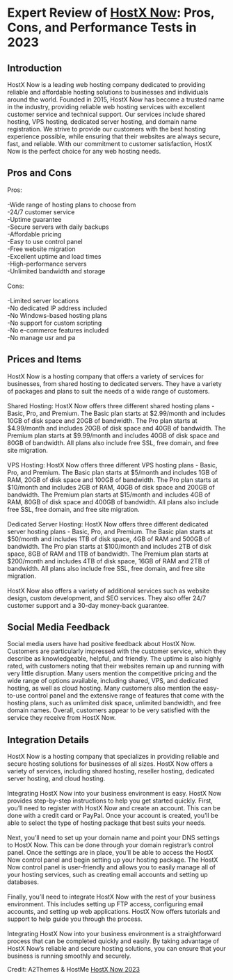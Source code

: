 <h1>Expert Review of <a href="https://a2themes.com/hostx-now-reviews">HostX Now</a>: Pros, Cons, and Performance Tests in 2023</h1>
<h2>Introduction</h2>
HostX Now is a leading web hosting company dedicated to providing reliable and affordable hosting solutions to businesses and individuals around the world. Founded in 2015, HostX Now has become a trusted name in the industry, providing reliable web hosting services with excellent customer service and technical support. Our services include shared hosting, VPS hosting, dedicated server hosting, and domain name registration. We strive to provide our customers with the best hosting experience possible, while ensuring that their websites are always secure, fast, and reliable. With our commitment to customer satisfaction, HostX Now is the perfect choice for any web hosting needs.
<h2>Pros and Cons</h2>
Pros:<br><br>-Wide range of hosting plans to choose from<br>-24/7 customer service<br>-Uptime guarantee<br>-Secure servers with daily backups<br>-Affordable pricing<br>-Easy to use control panel<br>-Free website migration<br>-Excellent uptime and load times<br>-High-performance servers<br>-Unlimited bandwidth and storage<br><br>Cons:<br><br>-Limited server locations<br>-No dedicated IP address included<br>-No Windows-based hosting plans<br>-No support for custom scripting<br>-No e-commerce features included<br>-No manage usr and pa
<h2>Prices and Items</h2>
HostX Now is a hosting company that offers a variety of services for businesses, from shared hosting to dedicated servers. They have a variety of packages and plans to suit the needs of a wide range of customers. <br><br>Shared Hosting: HostX Now offers three different shared hosting plans - Basic, Pro, and Premium. The Basic plan starts at $2.99/month and includes 10GB of disk space and 20GB of bandwidth. The Pro plan starts at $4.99/month and includes 20GB of disk space and 40GB of bandwidth. The Premium plan starts at $9.99/month and includes 40GB of disk space and 80GB of bandwidth. All plans also include free SSL, free domain, and free site migration.<br><br>VPS Hosting: HostX Now offers three different VPS hosting plans - Basic, Pro, and Premium. The Basic plan starts at $5/month and includes 1GB of RAM, 20GB of disk space and 100GB of bandwidth. The Pro plan starts at $10/month and includes 2GB of RAM, 40GB of disk space and 200GB of bandwidth. The Premium plan starts at $15/month and includes 4GB of RAM, 80GB of disk space and 400GB of bandwidth. All plans also include free SSL, free domain, and free site migration.<br><br>Dedicated Server Hosting: HostX Now offers three different dedicated server hosting plans - Basic, Pro, and Premium. The Basic plan starts at $50/month and includes 1TB of disk space, 4GB of RAM and 500GB of bandwidth. The Pro plan starts at $100/month and includes 2TB of disk space, 8GB of RAM and 1TB of bandwidth. The Premium plan starts at $200/month and includes 4TB of disk space, 16GB of RAM and 2TB of bandwidth. All plans also include free SSL, free domain, and free site migration.<br><br>HostX Now also offers a variety of additional services such as website design, custom development, and SEO services. They also offer 24/7 customer support and a 30-day money-back guarantee.
<h2>Social Media Feedback</h2>
Social media users have had positive feedback about HostX Now. Customers are particularly impressed with the customer service, which they describe as knowledgeable, helpful, and friendly. The uptime is also highly rated, with customers noting that their websites remain up and running with very little disruption. Many users mention the competitive pricing and the wide range of options available, including shared, VPS, and dedicated hosting, as well as cloud hosting. Many customers also mention the easy-to-use control panel and the extensive range of features that come with the hosting plans, such as unlimited disk space, unlimited bandwidth, and free domain names. Overall, customers appear to be very satisfied with the service they receive from HostX Now.
<h2>Integration Details</h2>
HostX Now is a hosting company that specializes in providing reliable and secure hosting solutions for businesses of all sizes. HostX Now offers a variety of services, including shared hosting, reseller hosting, dedicated server hosting, and cloud hosting.<br><br>Integrating HostX Now into your business environment is easy. HostX Now provides step-by-step instructions to help you get started quickly. First, you’ll need to register with HostX Now and create an account. This can be done with a credit card or PayPal. Once your account is created, you’ll be able to select the type of hosting package that best suits your needs. <br><br>Next, you’ll need to set up your domain name and point your DNS settings to HostX Now. This can be done through your domain registrar’s control panel. Once the settings are in place, you’ll be able to access the HostX Now control panel and begin setting up your hosting package. The HostX Now control panel is user-friendly and allows you to easily manage all of your hosting services, such as creating email accounts and setting up databases.<br><br>Finally, you’ll need to integrate HostX Now with the rest of your business environment. This includes setting up FTP access, configuring email accounts, and setting up web applications. HostX Now offers tutorials and support to help guide you through the process. <br><br>Integrating HostX Now into your business environment is a straightforward process that can be completed quickly and easily. By taking advantage of HostX Now’s reliable and secure hosting solutions, you can ensure that your business is running smoothly and securely.
<p>Credit: A2Themes & HostMe <a href="https://a2themes.com/hostx-now-reviews">HostX Now 2023</a></p>